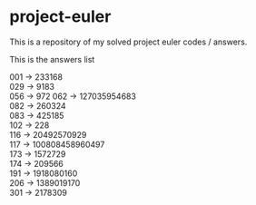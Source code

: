 # project-euler

This is a repository of my solved project euler codes / answers.

This is the answers list

001 -> 233168   
029 -> 9183   
056 -> 972
062 -> 127035954683   
082 -> 260324   
083 -> 425185    
102 -> 228   
116 -> 20492570929    
117 -> 100808458960497  
173 -> 1572729    
174 -> 209566  
191 -> 1918080160   
206 -> 1389019170   
301 -> 2178309    
